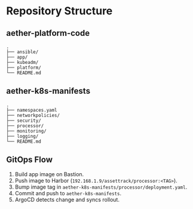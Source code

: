 # Repository Structure

## aether-platform-code

```
.
├── ansible/
├── app/
├── kubeadm/
├── platform/
└── README.md
```

## aether-k8s-manifests

```
.
├── namespaces.yaml
├── networkpolicies/
├── security/
├── processor/
├── monitoring/
├── logging/
└── README.md
```

## GitOps Flow

1. Build app image on Bastion.
2. Push image to Harbor (`192.168.1.9/assettrack/processor:<TAG>`).
3. Bump image tag in `aether-k8s-manifests/processor/deployment.yaml`.
4. Commit and push to `aether-k8s-manifests`.
5. ArgoCD detects change and syncs rollout.
